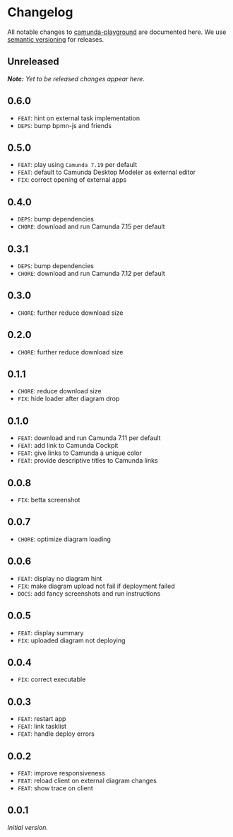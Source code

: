 # Changelog

All notable changes to [camunda-playground](https://github.com/nikku/camunda-playground) are documented here. We use [semantic versioning](http://semver.org/) for releases.

## Unreleased

___Note:__ Yet to be released changes appear here._

## 0.6.0

* `FEAT`: hint on external task implementation
* `DEPS`: bump bpmn-js and friends

## 0.5.0

* `FEAT`: play using `Camunda 7.19` per default
* `FEAT`: default to Camunda Desktop Modeler as external editor
* `FIX`: correct opening of external apps

## 0.4.0

* `DEPS`: bump dependencies
* `CHORE`: download and run Camunda 7.15 per default

## 0.3.1

* `DEPS`: bump dependencies
* `CHORE`: download and run Camunda 7.12 per default

## 0.3.0

* `CHORE`: further reduce download size

## 0.2.0

* `CHORE`: further reduce download size

## 0.1.1

* `CHORE`: reduce download size
* `FIX`: hide loader after diagram drop

## 0.1.0

* `FEAT`: download and run Camunda 7.11 per default
* `FEAT`: add link to Camunda Cockpit
* `FEAT`: give links to Camunda a unique color
* `FEAT`: provide descriptive titles to Camunda links

## 0.0.8

* `FIX`: betta screenshot

## 0.0.7

* `CHORE`: optimize diagram loading

## 0.0.6

* `FEAT`: display no diagram hint
* `FIX`: make diagram upload not fail if deployment failed
* `DOCS`: add fancy screenshots and run instructions

## 0.0.5

* `FEAT`: display summary
* `FIX`: uploaded diagram not deploying

## 0.0.4

* `FIX`: correct executable

## 0.0.3

* `FEAT`: restart app
* `FEAT`: link tasklist
* `FEAT`: handle deploy errors

## 0.0.2

* `FEAT`: improve responsiveness
* `FEAT`: reload client on external diagram changes
* `FEAT`: show trace on client

## 0.0.1

_Initial version._
